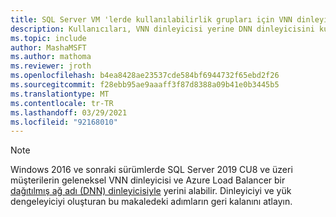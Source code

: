 ```yaml
---
title: SQL Server VM 'lerde kullanılabilirlik grupları için VNN dinleyicisi yerine dağıtılmış ağ adı (DNN) dinleyicisi kullanın.
description: Kullanıcıları, VNN dinleyicisi yerine DNN dinleyicisini kullanmaya yönlendiren ileti.
ms.topic: include
author: MashaMSFT
ms.author: mathoma
ms.reviewer: jroth
ms.openlocfilehash: b4ea8428ae23537cde584bf6944732f65ebd2f26
ms.sourcegitcommit: f28ebb95ae9aaaff3f87d8388a09b41e0b3445b5
ms.translationtype: MT
ms.contentlocale: tr-TR
ms.lasthandoff: 03/29/2021
ms.locfileid: "92168010"
---
```

> [!NOTE]
> Windows 2016 ve sonraki sürümlerde SQL Server 2019 CU8 ve üzeri müşterilerin geleneksel VNN dinleyicisi ve Azure Load Balancer bir [dağıtılmış ağ adı (DNN) dinleyicisiyle](../virtual-machines/windows/availability-group-distributed-network-name-dnn-listener-configure.md) yerini alabilir. Dinleyiciyi ve yük dengeleyiciyi oluşturan bu makaledeki adımların geri kalanını atlayın.
